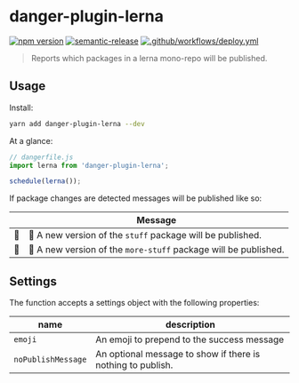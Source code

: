 # danger-plugin-lerna

[![npm version](https://badge.fury.io/js/danger-plugin-lerna.svg)](https://badge.fury.io/js/danger-plugin-lerna)
[![semantic-release](https://img.shields.io/badge/%20%20%F0%9F%93%A6%F0%9F%9A%80-semantic--release-e10079.svg)](https://github.com/semantic-release/semantic-release)
[![.github/workflows/deploy.yml](https://github.com/alexandermendes/danger-plugin-lerna/workflows/.github/workflows/release.yml/badge.svg)](https://github.com/alexandermendes/danger-plugin-lerna/actions)


> Reports which packages in a lerna mono-repo will be published.

## Usage

Install:

```sh
yarn add danger-plugin-lerna --dev
```

At a glance:

```js
// dangerfile.js
import lerna from 'danger-plugin-lerna';

schedule(lerna());
```

If package changes are detected messages will be published like so:

|        | Message                                                               |
|--------|-----------------------------------------------------------------------|
| :book: | :rocket: A new version of the `stuff` package will be published.      |
| :book: | :rocket: A new version of the `more-stuff` package will be published. |

## Settings

The function accepts a settings object with the following properties:

| name              | description                                                 |
|-------------------|-------------------------------------------------------------|
| `emoji`           | An emoji to prepend to the success message                  |
| `noPublishMessage`| An optional message to show if there is nothing to publish. |
